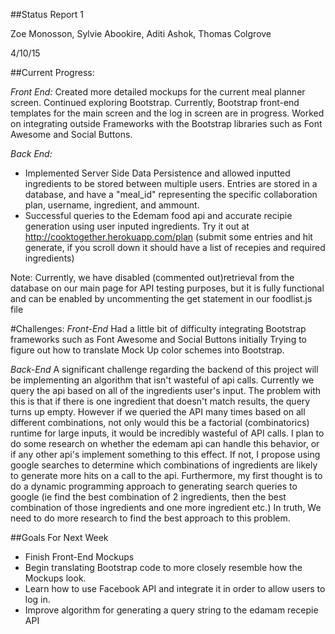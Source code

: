 ##Status Report 1

Zoe Monosson, Sylvie Abookire, Aditi Ashok, Thomas Colgrove

4/10/15

##Current Progress:

*Front End:*
Created more detailed mockups for the current meal planner screen.
Continued exploring Bootstrap.
	Currently, Bootstrap front-end templates for the main screen and the log in screen are in progress.
Worked on integrating outside Frameworks with the Bootstrap libraries such as Font Awesome and Social Buttons.

*Back End:*
- Implemented Server Side Data Persistence and allowed inputted ingredients to be stored between multiple users. Entries are stored in a database, and have a "meal_id" representing the specific collaboration plan, username, ingredient, and ammount. 
-  Successful queries to the Edemam food api and accurate recipie generation using user inputed ingredients. Try it out at http://cooktogether.herokuapp.com/plan (submit some entries and hit generate, if you scroll down it should have a list of recepies and required ingredients)


Note: Currently, we have disabled (commented out)retrieval from the database on our main page for API testing purposes, but it is fully functional and can be enabled by uncommenting the get statement in our foodlist.js file

#Challenges:
*Front-End*
Had a little bit of difficulty integrating Bootstrap frameworks such as Font Awesome and Social Buttons initially
Trying to figure out how to translate Mock Up color schemes into Bootstrap.

*Back-End*
A significant challenge regarding the backend of this project will be implementing an algorithm that isn't wasteful of api calls. Currently we query the api based on all of the ingredients user's input. The problem with this is that if there is one ingredient that doesn't match results, the query turns up empty. However if we queried the API many times based on all different combinations, not only would this be a factorial (combinatorics) runtime for large inputs, it would be incredibly wasteful of API calls. I plan to do some research on whether the edemam api can handle this behavior, or if any other api's implement something to this effect. 
If not, I propose using google searches to determine which combinations of ingredients are likely to generate more hits on a call to the api. Furthermore, my first thought is to do a dynamic programming approach to generating search queries to google (ie find the best combination of 2 ingredients, then the best combination of those ingredients and one more ingredient etc.) In truth, We need to do more research to find the best approach to this problem.

##Goals For Next Week
- Finish Front-End Mockups
- Begin translating Bootstrap code to more closely resemble how the Mockups look.
- Learn how to use Facebook API and integrate it in order to allow users to log in.
- Improve algorithm for generating a query string to the edamam recepie API




